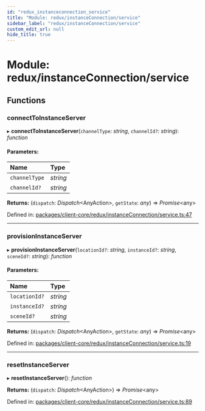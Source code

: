 ```yaml
---
id: "redux_instanceconnection_service"
title: "Module: redux/instanceConnection/service"
sidebar_label: "redux/instanceConnection/service"
custom_edit_url: null
hide_title: true
---
```


# Module: redux/instanceConnection/service

## Functions

### connectToInstanceServer

▸ **connectToInstanceServer**(`channelType`: *string*, `channelId?`: *string*): *function*

#### Parameters:

Name | Type |
:------ | :------ |
`channelType` | *string* |
`channelId?` | *string* |

**Returns:** (`dispatch`: *Dispatch*<AnyAction\>, `getState`: *any*) => *Promise*<any\>

Defined in: [packages/client-core/redux/instanceConnection/service.ts:47](https://github.com/xr3ngine/xr3ngine/blob/56376a778/packages/client-core/redux/instanceConnection/service.ts#L47)

___

### provisionInstanceServer

▸ **provisionInstanceServer**(`locationId?`: *string*, `instanceId?`: *string*, `sceneId?`: *string*): *function*

#### Parameters:

Name | Type |
:------ | :------ |
`locationId?` | *string* |
`instanceId?` | *string* |
`sceneId?` | *string* |

**Returns:** (`dispatch`: *Dispatch*<AnyAction\>, `getState`: *any*) => *Promise*<any\>

Defined in: [packages/client-core/redux/instanceConnection/service.ts:19](https://github.com/xr3ngine/xr3ngine/blob/56376a778/packages/client-core/redux/instanceConnection/service.ts#L19)

___

### resetInstanceServer

▸ **resetInstanceServer**(): *function*

**Returns:** (`dispatch`: *Dispatch*<AnyAction\>) => *Promise*<any\>

Defined in: [packages/client-core/redux/instanceConnection/service.ts:89](https://github.com/xr3ngine/xr3ngine/blob/56376a778/packages/client-core/redux/instanceConnection/service.ts#L89)
